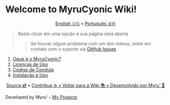 # Welcome to MyruCyonic Wiki!


<p align="center">
  <a href="https://github.com/FynxCyonic/FynxCyonic/blob/stable/readme.md">English 🇺🇸</a>
  •
  <a href="https://github.com/FynxCyonic/FynxCyonic/blob/stable/docs/wiki/pt-br.md">Português 🇧🇷</a>
</p>


>  Basta clicar em uma opção e sua página será aberta
>
>> Se houver algum problema com um dos menus, entre em contato com o suporte via [GitHub Issues](https://github.com/FynxCyonic/FynxCyonic/issues/new)


1. [Oque é o MyruCyonic?](https://github.com/FynxCyonic/FynxCyonic/blob/stable/docs/bookmarks/en-us.md)
2. [Licenças de Uso](https://github.com/FynxCyonic/FynxCyonic/blob/stable/docs/license/pt-br.md)
3. [Código de Conduta](https://github.com/FynxCyonic/FynxCyonic/blob/stable/CODE_OF_CONDUCT.md)
4. [Instalação e Uso](https://github.com/FynxCyonic/FynxCyonic/blob/stable/docs/bookmarks/installation/pt-br.md)


<final-de-pagina>

<watermark-footer>

<p align="center">
  <a href="https://github.com/FynxCyonic/FynxCyonic">Source 💿</a>
  •
  <a href="https://github.com/FynxCyonic/FynxCyonic/blob/stable/contribute.md">Contribua ☕
  •
  <a href="https://github.com/FynxCyonic/FynxCyonic/blob/stable/readme.md">Voltar para a Wiki 📚
  •
  <a href="https://github.com/worbadillitics/">Desenvolvido por Myru' 🎈
  </a>
  
</p>

</watermark-footer>

Developed by Myru' - [My Projects](https://github.com/Worbadillitics)

<final-de-pagina>